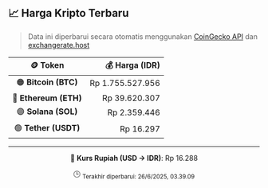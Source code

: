 

<!-- HARGA_KRIPTO -->
## 📈 Harga Kripto Terbaru

> Data ini diperbarui secara otomatis menggunakan [CoinGecko API](https://www.coingecko.com/) dan [exchangerate.host](https://exchangerate.host/)

<div align="center">

| 🪙 Token | 💰 Harga (IDR) |
|:------:|---------------:|
| 🟠 **Bitcoin (BTC)**   | Rp 1.755.527.956 |
| 🔵 **Ethereum (ETH)**  | Rp 39.620.307 |
| 🟣 **Solana (SOL)**    | Rp 2.359.446 |
| 🟢 **Tether (USDT)**   | Rp 16.297 |

---

💱 **Kurs Rupiah (USD → IDR)**: Rp 16.288

🕒 <sub>Terakhir diperbarui: 26/6/2025, 03.39.09</sub>

</div>
<!-- /HARGA_KRIPTO -->